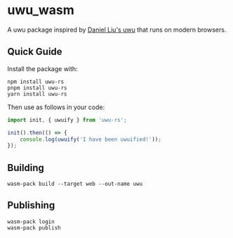 # uwu_wasm

A uwu package inspired by [Daniel Liu's uwu](https://github.com/Daniel-Liu-c0deb0t/uwu) that runs on modern browsers.

## Quick Guide

Install the package with:
```shell
npm install uwu-rs
pnpm install uwu-rs
yarn install uwu-rs
```

Then use as follows in your code:

```javascript
import init, { uwuify } from 'uwu-rs';

init().then(() => {
    console.log(uwuify('I have been uwuified!'));
});
```

## Building

```shell
wasm-pack build --target web --out-name uwu
```

## Publishing

```shell
wasm-pack login
wasm-pack publish
```
